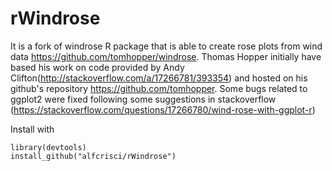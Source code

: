 rWindrose
========

It is a fork of windrose R package that is able to create rose plots from wind data https://github.com/tomhopper/windrose. Thomas Hopper initially have based his work on code provided by Andy Clifton(http://stackoverflow.com/a/17266781/393354)  and hosted on his github's repository https://github.com/tomhopper. Some bugs related to ggplot2 were fixed following some suggestions in stackoverflow (https://stackoverflow.com/questions/17266780/wind-rose-with-ggplot-r)

Install with

```
library(devtools)
install_github("alfcrisci/rWindrose")
```




